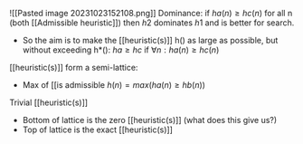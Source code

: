 ![[Pasted image 20231023152108.png]]
Dominance: if $ha(n) ≥ hc(n)$ for all n (both [[Admissible heuristic]]) then $h2$ dominates $h1$ and is better for search.
- So the aim is to make the [[heuristic(s)]] h() as large as possible, but without exceeding h*(): $ha ≥ hc$ if $∀n: ha(n) ≥ hc(n)$

[[heuristic(s)]] form a semi-lattice:
- Max of [[is admissible
    $h(n) = max(ha(n) ≥ hb(n))$

Trivial [[heuristic(s)]]
- Bottom of lattice is the zero [[heuristic(s)]] (what does this give us?)
- Top of lattice is the exact [[heuristic(s)]]
